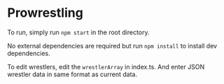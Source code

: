 # Prowrestling

To run, simply run `npm start` in the root directory.

No external dependencies are required but run `npm install` to install dev dependencies.

To edit wrestlers, edit the `wrestlerArray` in index.ts.
And enter JSON wrestler data in same format as current data.

